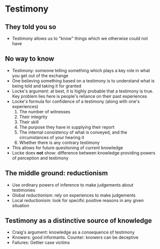 # Testimony

## They told you so

- Testimony allows us to "know" things which we otherwise could not have

## No way to know

- Testimony: someone telling something which plays a key role in what you get
    out of the exchange
- One believing something based on a testimony is to understand what is being
    told and taking it for granted
- Locke's argument: at best, it is highly probable that a testimony is true. Key
    problem lies here is people's reliance on their past experiences
- Locke's formula for confidence of a testimony (along with one's experiences)
    1. The number of witnesses
    2. Their integrity
    3. Their skill
    4. The purpose they have in supplying their report
    5. The internal consistency of what is conveyed, and the circumstances of
       your hearing it
    6. Whether there is any contrary testimony
- This allows for future questioning of current knowledge
- Locke does **not** show: difference between knowledge providing powers of
    perception and testimony

## The middle ground: reductionism

- Use ordinary powers of inference to make judgements about testimonies
- Global reductionism: rely on experiences to make judgements
- Local reductionism: look for specific positive reasons in any given situation

## Testimony as a distinctive source of knowledge

- Craig's argument: knowledge as a consequence of testimony
- Knowers: good informants. Counter: knowers can be deceptive
- Failures: Gettier case victims
